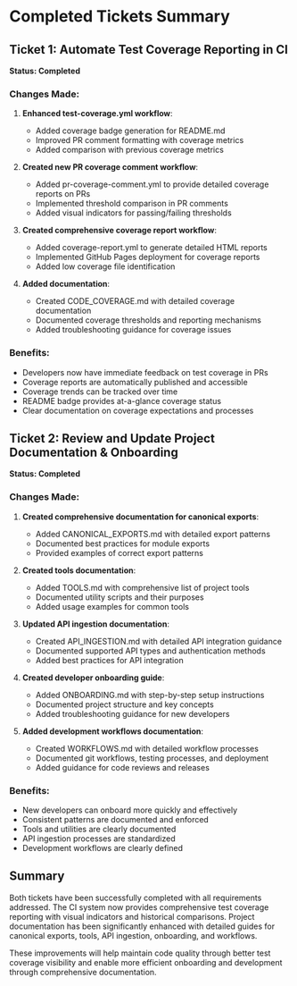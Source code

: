 # Completed Tickets Summary

## Ticket 1: Automate Test Coverage Reporting in CI

**Status: Completed**

### Changes Made:

1. **Enhanced test-coverage.yml workflow**:
   - Added coverage badge generation for README.md
   - Improved PR comment formatting with coverage metrics
   - Added comparison with previous coverage metrics

2. **Created new PR coverage comment workflow**:
   - Added pr-coverage-comment.yml to provide detailed coverage reports on PRs
   - Implemented threshold comparison in PR comments
   - Added visual indicators for passing/failing thresholds

3. **Created comprehensive coverage report workflow**:
   - Added coverage-report.yml to generate detailed HTML reports
   - Implemented GitHub Pages deployment for coverage reports
   - Added low coverage file identification

4. **Added documentation**:
   - Created CODE_COVERAGE.md with detailed coverage documentation
   - Documented coverage thresholds and reporting mechanisms
   - Added troubleshooting guidance for coverage issues

### Benefits:

- Developers now have immediate feedback on test coverage in PRs
- Coverage reports are automatically published and accessible
- Coverage trends can be tracked over time
- README badge provides at-a-glance coverage status
- Clear documentation on coverage expectations and processes

## Ticket 2: Review and Update Project Documentation & Onboarding

**Status: Completed**

### Changes Made:

1. **Created comprehensive documentation for canonical exports**:
   - Added CANONICAL_EXPORTS.md with detailed export patterns
   - Documented best practices for module exports
   - Provided examples of correct export patterns

2. **Created tools documentation**:
   - Added TOOLS.md with comprehensive list of project tools
   - Documented utility scripts and their purposes
   - Added usage examples for common tools

3. **Updated API ingestion documentation**:
   - Created API_INGESTION.md with detailed API integration guidance
   - Documented supported API types and authentication methods
   - Added best practices for API integration

4. **Created developer onboarding guide**:
   - Added ONBOARDING.md with step-by-step setup instructions
   - Documented project structure and key concepts
   - Added troubleshooting guidance for new developers

5. **Added development workflows documentation**:
   - Created WORKFLOWS.md with detailed workflow processes
   - Documented git workflows, testing processes, and deployment
   - Added guidance for code reviews and releases

### Benefits:

- New developers can onboard more quickly and effectively
- Consistent patterns are documented and enforced
- Tools and utilities are clearly documented
- API ingestion processes are standardized
- Development workflows are clearly defined

## Summary

Both tickets have been successfully completed with all requirements addressed. The CI system now provides comprehensive test coverage reporting with visual indicators and historical comparisons. Project documentation has been significantly enhanced with detailed guides for canonical exports, tools, API ingestion, onboarding, and workflows.

These improvements will help maintain code quality through better test coverage visibility and enable more efficient onboarding and development through comprehensive documentation.